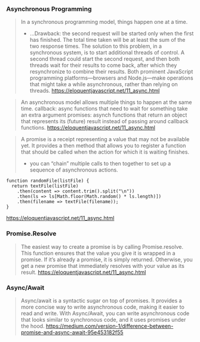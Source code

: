 ### Asynchronous Programming

> In a synchronous programming model, things happen one at a time.
> - ...Drawback: the second request will be started only when the first has finished. The total time taken will be at least the sum of the two response times.
> The solution to this problem, in a synchronous system, is to start additional threads of control.
> A second thread could start the second request, and then both threads wait for their results to come back, after which they resynchronize to combine their results.
> Both prominent JavaScript programming platforms—browsers and Node.js—make operations that might take a while asynchronous, rather than relying on threads.
https://eloquentjavascript.net/11_async.html

> An asynchronous model allows multiple things to happen at the same time.
> callback: async functions that need to wait for something take an extra argument
> promises: asynch functions that return an object that represents its (future) result instead of passing around callback functions.
https://eloquentjavascript.net/11_async.html

> A promise is a receipt representing a value that may not be available yet.
> It provides a then method that allows you to register a function that should be called when the action for which it is waiting finishes.
> - you can “chain” multiple calls to then together to set up a sequence of asynchronous actions.
```
function randomFile(listFile) {
  return textFile(listFile)
    .then(content => content.trim().split("\n"))
    .then(ls => ls[Math.floor(Math.random() * ls.length)])
    .then(filename => textFile(filename));
}
```
https://eloquentjavascript.net/11_async.html

### Promise.Resolve
> The easiest way to create a promise is by calling Promise.resolve. This function ensures that the value you give it is wrapped in a promise. If it’s already a promise, it is simply returned. Otherwise, you get a new promise that immediately resolves with your value as its result.
https://eloquentjavascript.net/11_async.html

### Async/Await
> Async/await is a syntactic sugar on top of promises. It provides a more concise way to write asynchronous code, making it easier to read and write. With Async/Await, you can write asynchronous code that looks similar to synchronous code, and it uses promises under the hood.
https://medium.com/version-1/difference-between-promise-and-async-await-95e453182f55
